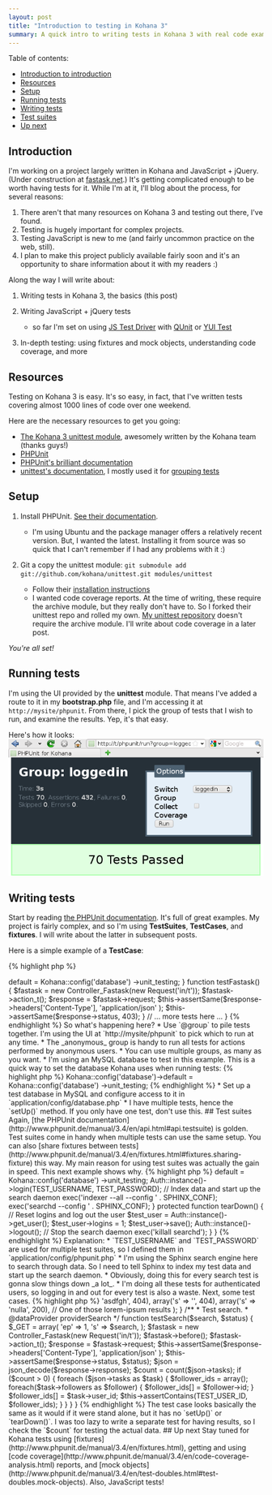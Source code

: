 ```yaml
--- 
layout: post
title: "Introduction to testing in Kohana 3"
summary: A quick intro to writing tests in Kohana 3 with real code examples.
---
```


Table of contents:

* [Introduction to introduction](#introduction)
* [Resources](#resources)
* [Setup](#setup)
* [Running tests](#running_tests)
* [Writing tests](#writing_tests)
* [Test suites](#test_suites)
* [Up next](#up_next)


## Introduction

I'm working on a project largely written in Kohana and JavaScript + jQuery. (Under construction at [fastask.net](http://fastask.net).) It's getting complicated enough to be worth having tests for it. While I'm at it, I'll blog about the process, for several reasons:

1. There aren't that many resources on Kohana 3 and testing out there, I've found.
1. Testing is hugely important for complex projects.
1. Testing JavaScript is new to me (and fairly uncommon practice on the web, still).
1. I plan to make this project publicly available fairly soon and it's an opportunity to share information about it with my readers :)

Along the way I will write about:

1. Writing tests in Kohana 3, the basics (this post)
1. Writing JavaScript + jQuery tests

	* so far I'm set on using [JS Test Driver](http://code.google.com/p/js-test-driver/) with [QUnit](http://docs.jquery.com/QUnit) or [YUI Test](http://developer.yahoo.com/yui/3/test/)
1. In-depth testing: using fixtures and mock objects, understanding code coverage, and more

## Resources

Testing on Kohana 3 is easy. It's so easy, in fact, that I've written tests covering almost 1000 lines of code over one weekend.

Here are the necessary resources to get you going:

* [The Kohana 3 unittest module](http://github.com/kohana/unittest), awesomely written by the Kohana team (thanks guys!)
* [PHPUnit](http://www.phpunit.de/)
* [PHPUnit's brilliant documentation](http://www.phpunit.de/manual/3.4/en/)
* [unittest's documentation](http://github.com/kohana/unittest/tree/master/guide/), I mostly used it for [grouping tests](http://github.com/kohana/unittest/blob/master/guide/unittest.testing.md)

## Setup

1. Install PHPUnit. [See their documentation](http://www.phpunit.de/manual/current/en/installation.html).

	* I'm using Ubuntu and the package manager offers a relatively recent version. But, I wanted the latest. Installing it from source was so quick that I can't remember if I had any problems with it :)
1. Git a copy the unittest module: `git submodule add git://github.com/kohana/unittest.git modules/unittest`

	* Follow their [installation instructions](http://github.com/kohana/unittest#readme)
	* I wanted code coverage reports. At the time of writing, these require the archive module, but they really don't have to. So I forked their unittest repo and rolled my own. [My unittest repository](http://github.com/pcraciunoiu/unittest) doesn't require the archive module. I'll write about code coverage in a later post.

_You're all set!_

## Running tests

I'm using the UI provided by the __unittest__ module. That means I've added a route to it in my __bootstrap.php__ file, and I'm accessing it at `http://mysite/phpunit`. From there, I pick the group of tests that I wish to run, and examine the results. Yep, it's that easy.

Here's how it looks:
![Running PHPUnit tests in Kohana 3](/images/phpunit/fastask-running-tests.png)

## Writing tests

Start by reading [the PHPUnit documentation](http://www.phpunit.de/manual/3.4/en/writing-tests-for-phpunit.html). It's full of great examples. My project is fairly complex, and so I'm using __TestSuites__, __TestCases__, and __fixtures__. I will write about the latter in subsequent posts.

Here is a simple example of a __TestCase__:

{% highlight php %}
<?php // application/tests/test_example.php

/**
 * Logged out, 403 forbidden everywhere.
 * @group anonymous
 * @group invalid
 */
class AnonymousTest extends PHPUnit_Framework_TestCase {
    protected function setUp() {
        Kohana::config('database')->default = Kohana::config('database')
                                                ->unit_testing;
    }

    function testFastask() {
        $fastask = new Controller_Fastask(new Request('in/t'));
        $fastask->action_t();
        $response = $fastask->request;
        $this->assertSame($response->headers['Content-Type'],
                          'application/json' );
        $this->assertSame($response->status, 403);
    }

    // ... more tests here ...
}
{% endhighlight %}

So what's happening here?

* Use `@group` to pile tests together. I'm using the UI at `http://mysite/phpunit` to pick which to run at any time.
* The _anonymous_ group is handy to run all tests for actions performed by anonymous users.
* You can use multiple groups, as many as you want.
* I'm using an MySQL database to test in this example. This is a quick way to set the database Kohana uses when running tests:
{% highlight php %}
Kohana::config('database')->default = Kohana::config('database')
                                        ->unit_testing;
{% endhighlight %}

* Set up a test database in MySQL and configure access to it in `application/config/database.php`
* I have multiple tests, hence the `setUp()` method. If you only have one test, don't use this.


## Test suites

Again, [the PHPUnit documentation](http://www.phpunit.de/manual/3.4/en/api.html#api.testsuite) is golden.

Test suites come in handy when multiple tests can use the same setup. You can also [share fixtures between tests](http://www.phpunit.de/manual/3.4/en/fixtures.html#fixtures.sharing-fixture) this way. My main reason for using test suites was actually the gain in speed. This next example shows why.

{% highlight php %}
<?php // application/tests/testsuite_fastask_search.php

/**
 * This suite tests search functionality in the main controller.
 * @group authenticated
 * @group fastask
 * @group fastask.search
 */
class FastaskSearchTestSuite extends PHPUnit_Framework_TestSuite {
    public static function suite() {
        require_once('/path/to/kohana/application/testcases/' .
            'test_fastask_search.php');
        return new FastaskSearchTestSuite('FastaskSearchTest');
    }

    protected function setUp() {
        // Set database connection and log in the user.
        Kohana::config('database')->default = Kohana::config('database')
                                                ->unit_testing;
        Auth::instance()->login(TEST_USERNAME, TEST_PASSWORD);

        // Index data and start up the search daemon
        exec('indexer --all --config ' . SPHINX_CONF);
        exec('searchd --config ' . SPHINX_CONF);
    }

    protected function tearDown() {
        // Reset logins and log out the user
        $test_user = Auth::instance()->get_user();
        $test_user->logins = 1;
        $test_user->save();
        Auth::instance()->logout();

        // Stop the search daemon
        exec('killall searchd');
    }
}
{% endhighlight %}

Explanation:

* `TEST_USERNAME` and `TEST_PASSWORD` are used for multiple test suites, so I defined them in `application/config/phpunit.php`
* I'm using the Sphinx search engine here to search through data. So I need to tell Sphinx to index my test data and start up the search daemon.
* Obviously, doing this for every search test is gonna slow things down _a lot_.
* I'm doing all these tests for authenticated users, so logging in and out for every test is also a waste.

Next, some test cases.

{% highlight php %}
<?php // application/testcases/test_fastask_search.php

/**
 * @group loggedin
 * @group fastask
 * @group fastask.search
 */
class FastaskSearchTest extends PHPUnit_Framework_TestCase {
    /**
     * Sets the data for search.
     */
    function providerSearch() {
        /* format for each test:
            array(
                search term
                status code to expect
        */
        return array(
            array('s' => 'asdfgh', 404),
            array('s' => '', 404),
            array('s' => 'nulla', 200),  // One of those lorem-ipsum results
        );
    }

    /**
     * Test search.
     * @dataProvider providerSearch
     */
    function testSearch($search, $status) {
        $_GET = array(
            'ep' => 1,
            's'  => $search,
        );
        $fastask = new Controller_Fastask(new Request('in/t'));
        $fastask->before();
        $fastask->action_t();
        $response = $fastask->request;

        $this->assertSame($response->headers['Content-Type'],
                          'application/json' );
        $this->assertSame($response->status, $status);

        $json = json_decode($response->response);
        $count = count($json->tasks);
        if ($count > 0) {
            foreach ($json->tasks as $task) {
                $follower_ids = array();
                foreach($task->followers as $follower) {
                    $follower_ids[] = $follower->id;
                }
                $follower_ids[] = $task->user_id;

                $this->assertContains(TEST_USER_ID, $follower_ids);
            }
        }
    }
}
{% endhighlight %}

The test case looks basically the same as it would if it were stand alone, but it has no `setUp()` or `tearDown()`. I was too lazy to write a separate test for having results, so I check the `$count` for testing the actual data.

## Up next

Stay tuned for Kohana tests using [fixtures](http://www.phpunit.de/manual/3.4/en/fixtures.html), getting and using [code coverage](http://www.phpunit.de/manual/3.4/en/code-coverage-analysis.html) reports, and [mock objects](http://www.phpunit.de/manual/3.4/en/test-doubles.html#test-doubles.mock-objects). Also, JavaScript tests!
